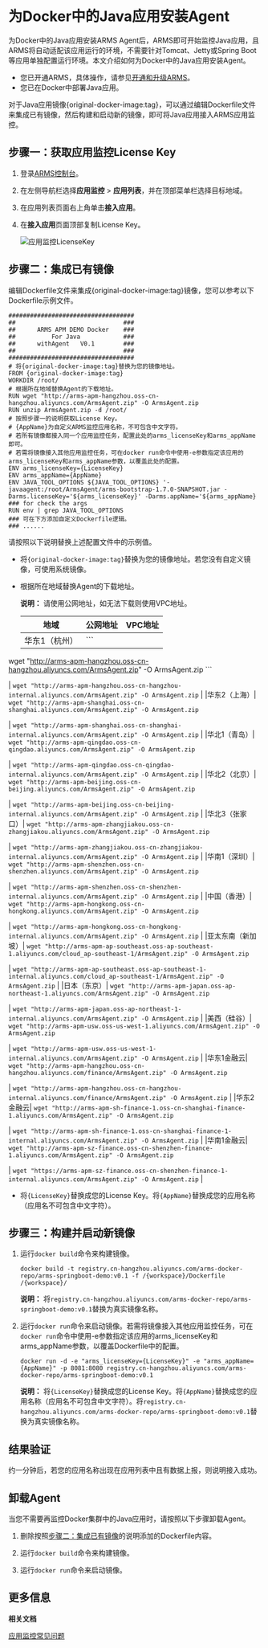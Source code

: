 # 为Docker中的Java应用安装Agent

为Docker中的Java应用安装ARMS Agent后，ARMS即可开始监控Java应用，且ARMS将自动适配该应用运行的环境，不需要针对Tomcat、Jetty或Spring Boot等应用单独配置运行环境。本文介绍如何为Docker中的Java应用安装Agent。

-   您已开通ARMS，具体操作，请参见[开通和升级ARMS](/cn.zh-CN/快速入门/开通ARMS.md)。
-   您已在Docker中部署Java应用。

对于Java应用镜像\{original-docker-image:tag\}，可以通过编辑Dockerfile文件来集成已有镜像，然后构建和启动新的镜像，即可将Java应用接入ARMS应用监控。

## 步骤一：获取应用监控License Key

1.  登录[ARMS控制台](https://arms.console.aliyun.com/#/home)。

2.  在左侧导航栏选择**应用监控** \> **应用列表**，并在顶部菜单栏选择目标地域。

3.  在应用列表页面右上角单击**接入应用**。

4.  在**接入应用**页面顶部复制License Key。

    ![应用监控LicenseKey](https://static-aliyun-doc.oss-accelerate.aliyuncs.com/assets/img/zh-CN/6570348951/p132858.png)


## 步骤二：集成已有镜像

编辑Dockerfile文件来集成\{original-docker-image:tag\}镜像，您可以参考以下Dockerfile示例文件。

```
###################################
##                              ###
##      ARMS APM DEMO Docker    ###
##          For Java            ###
##      withAgent   V0.1        ###
##                              ###
###################################
# 将{original-docker-image:tag}替换为您的镜像地址。
FROM {original-docker-image:tag}
WORKDIR /root/
# 根据所在地域替换Agent的下载地址。
RUN wget "http://arms-apm-hangzhou.oss-cn-hangzhou.aliyuncs.com/ArmsAgent.zip" -O ArmsAgent.zip
RUN unzip ArmsAgent.zip -d /root/
# 按照步骤一的说明获取License Key。
# {AppName}为自定义ARMS监控应用名称，不可包含中文字符。
# 若所有镜像都接入同一个应用监控任务，配置此处的arms_licenseKey和arms_appName即可。
# 若需将镜像接入其他应用监控任务，可在docker run命令中使用-e参数指定该应用的arms_licenseKey和arms_appName参数，以覆盖此处的配置。
ENV arms_licenseKey={LicenseKey}
ENV arms_appName={AppName}
ENV JAVA_TOOL_OPTIONS ${JAVA_TOOL_OPTIONS} '-javaagent:/root/ArmsAgent/arms-bootstrap-1.7.0-SNAPSHOT.jar -Darms.licenseKey='${arms_licenseKey}' -Darms.appName='${arms_appName}
### for check the args
RUN env | grep JAVA_TOOL_OPTIONS
### 可在下方添加自定义Dockerfile逻辑。
### ......
```

请按照以下说明替换上述配置文件中的示例值。

-   将`{original-docker-image:tag}`替换为您的镜像地址。若您没有自定义镜像，可使用系统镜像。
-   根据所在地域替换Agent的下载地址。

    **说明：** 请使用公网地址，如无法下载则使用VPC地址。

    |地域|公网地址|VPC地址|
    |--|----|-----|
    |华东1（杭州）|    ```
wget "http://arms-apm-hangzhou.oss-cn-hangzhou.aliyuncs.com/ArmsAgent.zip" -O ArmsAgent.zip
    ```

|    ```
wget "http://arms-apm-hangzhou.oss-cn-hangzhou-internal.aliyuncs.com/ArmsAgent.zip" -O ArmsAgent.zip
    ``` |
    |华东2（上海）|    ```
wget "http://arms-apm-shanghai.oss-cn-shanghai.aliyuncs.com/ArmsAgent.zip" -O ArmsAgent.zip
    ```

|    ```
wget "http://arms-apm-shanghai.oss-cn-shanghai-internal.aliyuncs.com/ArmsAgent.zip" -O ArmsAgent.zip
    ``` |
    |华北1（青岛）|    ```
wget "http://arms-apm-qingdao.oss-cn-qingdao.aliyuncs.com/ArmsAgent.zip" -O ArmsAgent.zip
    ```

|    ```
wget "http://arms-apm-qingdao.oss-cn-qingdao-internal.aliyuncs.com/ArmsAgent.zip" -O ArmsAgent.zip
    ``` |
    |华北2（北京）|    ```
wget "http://arms-apm-beijing.oss-cn-beijing.aliyuncs.com/ArmsAgent.zip" -O ArmsAgent.zip
    ```

|    ```
wget "http://arms-apm-beijing.oss-cn-beijing-internal.aliyuncs.com/ArmsAgent.zip" -O ArmsAgent.zip
    ``` |
    |华北3（张家口）|    ```
wget "http://arms-apm-zhangjiakou.oss-cn-zhangjiakou.aliyuncs.com/ArmsAgent.zip" -O ArmsAgent.zip
    ```

|    ```
wget "http://arms-apm-zhangjiakou.oss-cn-zhangjiakou-internal.aliyuncs.com/ArmsAgent.zip" -O ArmsAgent.zip
    ``` |
    |华南1（深圳）|    ```
wget "http://arms-apm-shenzhen.oss-cn-shenzhen.aliyuncs.com/ArmsAgent.zip" -O ArmsAgent.zip
    ```

|    ```
wget "http://arms-apm-shenzhen.oss-cn-shenzhen-internal.aliyuncs.com/ArmsAgent.zip" -O ArmsAgent.zip
    ``` |
    |中国（香港）|    ```
wget "http://arms-apm-hongkong.oss-cn-hongkong.aliyuncs.com/ArmsAgent.zip" -O ArmsAgent.zip
    ```

|    ```
wget "http://arms-apm-hongkong.oss-cn-hongkong-internal.aliyuncs.com/ArmsAgent.zip" -O ArmsAgent.zip
    ``` |
    |亚太东南（新加坡）|    ```
wget "http://arms-apm-ap-southeast.oss-ap-southeast-1.aliyuncs.com/cloud_ap-southeast-1/ArmsAgent.zip" -O ArmsAgent.zip
    ```

|    ```
wget "http://arms-apm-ap-southeast.oss-ap-southeast-1-internal.aliyuncs.com/cloud_ap-southeast-1/ArmsAgent.zip" -O ArmsAgent.zip
    ``` |
    |日本（东京）|    ```
wget "http://arms-apm-japan.oss-ap-northeast-1.aliyuncs.com/ArmsAgent.zip" -O ArmsAgent.zip
    ```

|    ```
wget "http://arms-apm-japan.oss-ap-northeast-1-internal.aliyuncs.com/ArmsAgent.zip" -O ArmsAgent.zip
    ``` |
    |美西（硅谷）|    ```
wget "http://arms-apm-usw.oss-us-west-1.aliyuncs.com/ArmsAgent.zip" -O ArmsAgent.zip
    ```

|    ```
wget "http://arms-apm-usw.oss-us-west-1-internal.aliyuncs.com/ArmsAgent.zip" -O ArmsAgent.zip
    ``` |
    |华东1金融云|    ```
wget "http://arms-apm-hangzhou.oss-cn-hangzhou.aliyuncs.com/finance/ArmsAgent.zip" -O ArmsAgent.zip
    ```

|    ```
wget "http://arms-apm-hangzhou.oss-cn-hangzhou-internal.aliyuncs.com/finance/ArmsAgent.zip" -O ArmsAgent.zip
    ``` |
    |华东2金融云|    ```
wget "http://arms-apm-sh-finance-1.oss-cn-shanghai-finance-1.aliyuncs.com/ArmsAgent.zip" -O ArmsAgent.zip
    ```

|    ```
wget "http://arms-apm-sh-finance-1.oss-cn-shanghai-finance-1-internal.aliyuncs.com/ArmsAgent.zip" -O ArmsAgent.zip
    ``` |
    |华南1金融云|    ```
wget "http://arms-apm-sz-finance.oss-cn-shenzhen-finance-1.aliyuncs.com/ArmsAgent.zip" -O ArmsAgent.zip
    ```

|    ```
wget "https://arms-apm-sz-finance.oss-cn-shenzhen-finance-1-internal.aliyuncs.com/ArmsAgent.zip" -O ArmsAgent.zip
    ``` |

-   将`{LicenseKey}`替换成您的License Key。将`{AppName}`替换成您的应用名称（应用名不可包含中文字符）。

## 步骤三：构建并启动新镜像

1.  运行`docker build`命令来构建镜像。

    ```
    docker build -t registry.cn-hangzhou.aliyuncs.com/arms-docker-repo/arms-springboot-demo:v0.1 -f /{workspace}/Dockerfile /{workspace}/
    ```

    **说明：** 将`registry.cn-hangzhou.aliyuncs.com/arms-docker-repo/arms-springboot-demo:v0.1`替换为真实镜像名称。

2.  运行`docker run`命令来启动镜像。若需将镜像接入其他应用监控任务，可在`docker run`命令中使用-e参数指定该应用的arms\_licenseKey和arms\_appName参数，以覆盖Dockerfile中的配置。

    ```
    docker run -d -e "arms_licenseKey={LicenseKey}" -e "arms_appName={AppName}" -p 8081:8080 registry.cn-hangzhou.aliyuncs.com/arms-docker-repo/arms-springboot-demo:v0.1
    ```

    **说明：** 将`{LicenseKey}`替换成您的License Key。将`{AppName}`替换成您的应用名称（应用名不可包含中文字符）。将`registry.cn-hangzhou.aliyuncs.com/arms-docker-repo/arms-springboot-demo:v0.1`替换为真实镜像名称。


## 结果验证

约一分钟后，若您的应用名称出现在应用列表中且有数据上报，则说明接入成功。

## 卸载Agent

当您不需要再监控Docker集群中的Java应用时，请按照以下步骤卸载Agent。

1.  删除按照[步骤二：集成已有镜像](#section_trt_vzp_n2b)的说明添加的Dockerfile内容。

2.  运行`docker build`命令来构建镜像。

3.  运行`docker run`命令来启动镜像。


## 更多信息

**相关文档**  


[应用监控常见问题](/cn.zh-CN/应用监控/应用监控常见问题.md)

